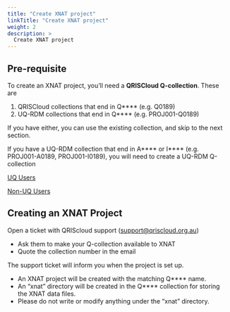 ```yaml
---
title: "Create XNAT project"
linkTitle: "Create XNAT project"
weight: 2
description: >
  Create XNAT project
---
```

## Pre-requisite
To create an XNAT project, you’ll need a **QRISCloud Q-collection**. These are
1. QRISCloud collections that end in Q**** (e.g. Q0189)
2. UQ-RDM collections that end in Q**** (e.g. PROJ001-Q0189)

If you have either, you can use the existing collection, and skip to the next section.

If you have a UQ-RDM collection that end in A**** or I**** (e.g. PROJ001-A0189, PROJ001-I0189), you will need to create a UQ-RDM Q-collection

[UQ Users](/xnat/docs)

[Non-UQ Users](xnat/docs)

## Creating an XNAT Project

Open a ticket with QRIScloud support (support@qriscloud.org.au) 
- Ask them to make your Q-collection available to XNAT
- Quote the collection number in the email
 
The support ticket will inform you when the project is set up.
- An XNAT project will be created with the matching Q**** name.
- An “xnat” directory will be created in the Q**** collection for storing the XNAT data files.
- Please do not write or modify anything under the “xnat” directory.
